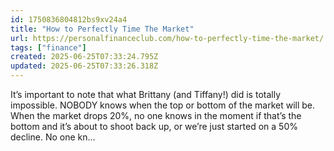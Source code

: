 ```yaml
---
id: 1750836804812bs9xv24a4
title: "How to Perfectly Time The Market"
url: https://personalfinanceclub.com/how-to-perfectly-time-the-market/
tags: ["finance"]
created: 2025-06-25T07:33:24.795Z
updated: 2025-06-25T07:33:26.318Z
---
```

It’s important to note that what Brittany (and Tiffany!) did is totally impossible. NOBODY knows when the top or bottom of the market will be. When the market drops 20%, no one knows in the moment if that’s the bottom and it’s about to shoot back up, or we’re just started on a 50% decline. No one kn...
